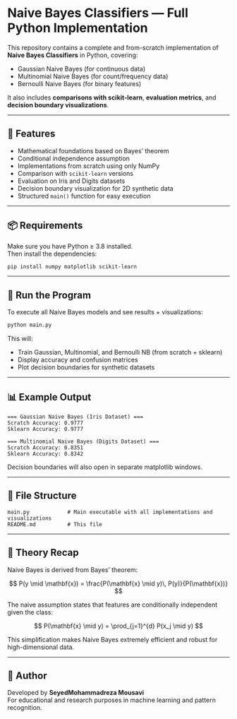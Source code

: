 # Naive Bayes Classifiers — Full Python Implementation

This repository contains a complete and from-scratch implementation of **Naive Bayes Classifiers** in Python, covering:

- Gaussian Naive Bayes (for continuous data)
- Multinomial Naive Bayes (for count/frequency data)
- Bernoulli Naive Bayes (for binary features)

It also includes **comparisons with scikit-learn**, **evaluation metrics**, and **decision boundary visualizations**.

---

## 🧠 Features

- Mathematical foundations based on Bayes’ theorem
- Conditional independence assumption
- Implementations from scratch using only NumPy
- Comparison with `scikit-learn` versions
- Evaluation on Iris and Digits datasets
- Decision boundary visualization for 2D synthetic data
- Structured `main()` function for easy execution

---

## 📦 Requirements

Make sure you have Python ≥ 3.8 installed.  
Then install the dependencies:

```bash
pip install numpy matplotlib scikit-learn
```

---

## 🚀 Run the Program

To execute all Naive Bayes models and see results + visualizations:

```bash
python main.py
```

This will:
- Train Gaussian, Multinomial, and Bernoulli NB (from scratch + sklearn)
- Display accuracy and confusion matrices
- Plot decision boundaries for synthetic datasets

---

## 📊 Example Output

```
=== Gaussian Naive Bayes (Iris Dataset) ===
Scratch Accuracy: 0.9777
Sklearn Accuracy: 0.9777

=== Multinomial Naive Bayes (Digits Dataset) ===
Scratch Accuracy: 0.8351
Sklearn Accuracy: 0.8342
```

Decision boundaries will also open in separate matplotlib windows.

---

## 🧩 File Structure

```
main.py            # Main executable with all implementations and visualizations
README.md          # This file
```

---

## 🧠 Theory Recap

Naive Bayes is derived from Bayes’ theorem:

$$
P(y \mid \mathbf{x}) = \frac{P(\mathbf{x} \mid y)\, P(y)}{P(\mathbf{x})}
$$

The naive assumption states that features are conditionally independent given the class:

$$
P(\mathbf{x} \mid y) = \prod_{j=1}^{d} P(x_j \mid y)
$$

This simplification makes Naive Bayes extremely efficient and robust for high-dimensional data.

---

## 🧰 Author

Developed by **SeyedMohammadreza Mousavi**  
For educational and research purposes in machine learning and pattern recognition.

